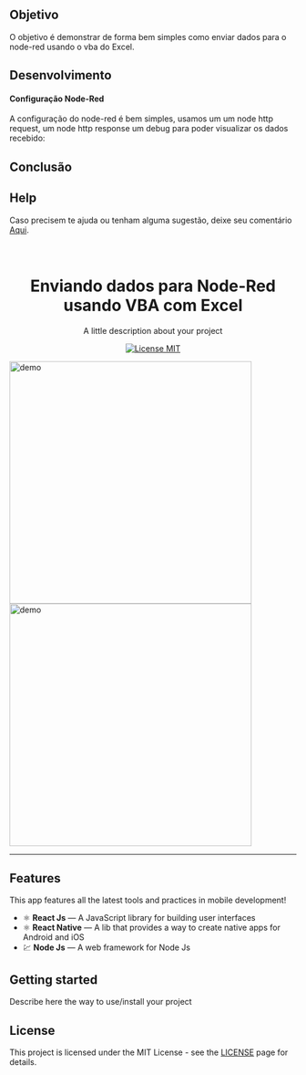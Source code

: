 
## Objetivo

O objetivo é demonstrar de forma bem simples como enviar dados para o node-red usando o vba do Excel.

## Desenvolvimento

#### Configuração Node-Red
A configuração do node-red é bem simples, usamos um um node http request, um node http response um debug para poder visualizar os dados recebido:



## Conclusão

## Help

Caso precisem te ajuda ou tenham alguma sugestão, deixe seu comentário [Aqui](https://github.com/dedynobre/enviando-dados-para-nodered-com-vba-excel/issues).


<h1 align="center">
<br>
Enviando dados para Node-Red usando VBA com Excel
</h1>

<p align="center">A little description about your project</p>

<p align="center">
  <a href="https://www.apache.org/licenses/LICENSE-2.0">
    <img src="https://img.shields.io/aur/license/apache" alt="License MIT">
  </a>
</p>

[//]: # (Add your gifs/images here:)
<div>
  <img src="IMAGE_1_URL" alt="demo" height="425">
  <img src="IMAGE_2_URL" alt="demo" height="425">
</div>

<hr />

## Features
[//]: # (Add the features of your project here:)
This app features all the latest tools and practices in mobile development!

- ⚛️ **React Js** — A JavaScript library for building user interfaces
- ⚛️ **React Native** — A lib that provides a way to create native apps for Android and iOS
- 💹 **Node Js** — A web framework for Node Js

## Getting started

Describe here the way to use/install your project


## License

This project is licensed under the MIT License - see the [LICENSE](https://opensource.org/licenses/MIT) page for details.
